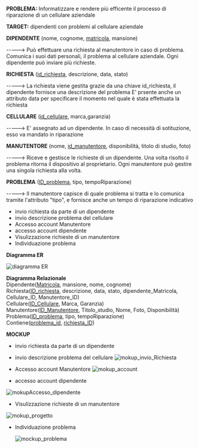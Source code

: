 **PROBLEMA:**
Informatizzare e rendere più efficente il processo di riparazione di un cellulare aziendale

**TARGET:**
dipendenti con problemi al cellulare aziendale


**DIPENDENTE**
(nome, cognome, <ins>matricola</ins>, mansione)

-----> Può effettuare una richiesta al manutentore in caso di problema.
       Comunica i suoi dati personali, il problema al cellulare aziendale.
       Ogni dipendente può inviare più richieste.
       
**RICHIESTA**
(<ins>id_richiesta</ins>, descrizione, data, stato)

-----> La richiesta viene gestita grazie da una chiave id_richiesta, il dipendente fornisce una descrizione del problema 
       E' prsente anche un attributo data per specificare il momento nel quale è stata effettuata la richiesta
       
**CELLULARE**
(<ins>id_cellulare</ins>, marca,garanzia)

----->  E' assegnato ad un dipendente. In caso di necessità di sotituzione, esso va mandato in riparazione

**MANUTENTORE**
(nome, <ins>id_manutentore</ins>, disponibilità, titolo di studio, foto)

----->  Riceve e gestisce le richieste di un dipendente. Una volta risolto il problema ritorna il dispositivo al proprietario.
        Ogni manutentore può gestire una singola richiesta alla volta.

**PROBLEMA**
(<ins>ID_problema</ins>, tipo, tempoRiparazione)

-----> Il manutentore capisce di quale problema si tratta e lo comunica tramite l'attributo "tipo", e fornisce anche un tempo di riparazione 
       indicativo

- invio richiesta da parte di un dipendente
- invio descrizione problema del cellulare
- Accesso account Manutentore
- accesso account dipendente
- Visulizzazione richieste di un manutentore
- Individuazione problema


**Diagramma ER**

![diagramma ER](https://github.com/ObertiFabio/assistenzaTelefoni/assets/101709153/5fecf8ee-9ec5-4c93-8cbb-7a7b5dcf0a3a)


**Diagramma Relazionale**<br>
Dipendente(<ins>Matricola</ins>, mansione, nome, cognome)<br>
Richiesta(<ins>ID_richiesta</ins>, descrizione, data, stato, dipendente_Matricola, Cellulare_ID, Manutentore_ID)<br>
Cellulare(<ins>ID_Cellulare</ins>, Marca, Garanzia)<br>
Manutentore(<ins>ID_Manutentore</ins>, Titolo_studio, Nome, Foto, Disponibilità)<br>
Problema(<ins>ID_problema</ins>, tipo, tempoRiparazione)<br>
Contiene(<ins>problema_id</ins>, <ins>richiesta_ID</ins>)<br>


**MOCKUP**
- invio richiesta da parte di un dipendente
- invio descrizione problema del cellulare
![mokup_invio_Richiesta](https://github.com/ObertiFabio/assistenzaTelefoni/assets/101709153/a5df0d14-0248-44ca-b59d-085c61040692)

- Accesso account Manutentore
![mokup_account](https://github.com/ObertiFabio/assistenzaTelefoni/assets/101709153/bb45545c-ce42-4bd8-a99a-7dc8a351ca86)


- accesso account dipendente
  
![mokupAccesso_dipendente](https://github.com/ObertiFabio/assistenzaTelefoni/assets/101709153/6fd98591-82b5-4ed8-987e-b24fffb9a98a)

- Visulizzazione richieste di un manutentore
 
![mokup_progetto](https://github.com/ObertiFabio/assistenzaTelefoni/assets/101709153/38e2d7a4-eb6c-47c9-9f16-2f3d581e2350)

- Individuazione problema

  ![mockup_problema](https://github.com/ObertiFabio/assistenzaTelefoni/assets/101709153/cc77552a-1d28-4db5-ba3d-eef65e962c38)
